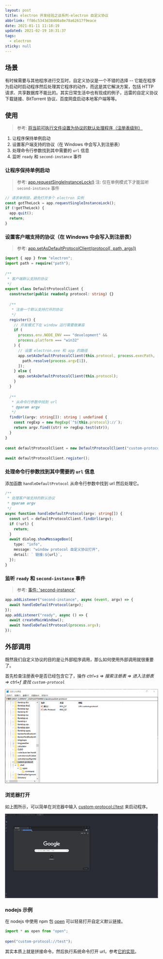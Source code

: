 ```yaml
---
layout: post
title: electron 开发经验之谈系列-electron 自定义协议
abbrlink: ff86c5343d38460a8e78a62617f9eace
date: 2021-01-11 11:18:19
updated: 2021-02-19 10:31:37
tags:
  - electron
sticky: null
---
```


## 场景

有时候需要与其他程序进行交互时，自定义协议是一个不错的选择 -- 它能在程序为启动时启动程序然后处理其它程序的动作，而这是其它解决方案，包括 HTTP 请求、共享数据库不能比的。其实日常生活中也有现成的例子，迅雷的自定义协议下载链接、BitTorrent 协议、百度网盘启动本地客户端等等。

## 使用

> 参考: [将当前可执行文件设置为协议的默认处理程序（注册表级别）](https://www.electronjs.org/docs/api/app#appsetasdefaultprotocolclientprotocol-path-args)

1.  让程序保持单例启动
1.  设置客户端支持的协议（在 Windows 中会写入到注册表）
1.  处理命令行参数找到其中需要的 `url` 信息
1.  监听 `ready` 和 `second-instance` 事件

### 让程序保持单例启动

> 参考: [app.requestSingleInstanceLock()](https://www.electronjs.org/docs/api/app#apprequestsingleinstancelock)
> 注: 仅在单例模式下才能监听 `second-instance` 事件

```ts
// 请求单例锁，避免打开多个 electron 实例
const gotTheLock = app.requestSingleInstanceLock();
if (!gotTheLock) {
  app.quit();
  return;
}
```

### 设置客户端支持的协议（在 Windows 中会写入到注册表）

> 参考: [app.setAsDefaultProtocolClient(protocol\[, path, args\])](https://www.electronjs.org/docs/api/app#appsetasdefaultprotocolclientprotocol-path-args)

```ts
import { app } from "electron";
import path = require("path");

/**
 * 客户端默认支持的协议
 */
export class DefaultProtocolClient {
  constructor(public readonly protocol: string) {}

  /**
   * 注册一个默认支持打开的协议
   */
  register() {
    // 开发模式下在 window 运行需要做兼容
    if (
      process.env.NODE_ENV === "development" &&
      process.platform === "win32"
    ) {
      // 设置 electron.exe 和 app 的路径
      app.setAsDefaultProtocolClient(this.protocol, process.execPath, [
        path.resolve(process.argv[1]),
      ]);
    } else {
      app.setAsDefaultProtocolClient(this.protocol);
    }
  }

  /**
   * 从命令行参数中找到 url
   * @param argv
   */
  findUrl(argv: string[]): string | undefined {
    const regExp = new RegExp(`^${this.protocol}://`);
    return argv.find((str) => regExp.test(str));
  }
}

const defaultProtocolClient = new DefaultProtocolClient("custom-protocol");

await defaultProtocolClient.register();
```

### 处理命令行参数找到其中需要的 `url` 信息

添加函数 `handleDefaultProtocol` 从命令行参数中找到 url 然后处理它。

```ts
/**
 * 处理客户端支持的默认协议
 * @param argv
 */
async function handleDefaultProtocol(argv: string[]) {
  const url = defaultProtocolClient.findUrl(argv);
  if (!url) {
    return;
  }
  await dialog.showMessageBox({
    type: "info",
    message: "window protocol 自定义协议打开",
    detail: ` 链接:${url}`,
  });
}
```

### 监听 `ready` 和 `second-instance` 事件

> 参考: [事件: 'second-instance'](https://www.electronjs.org/docs/api/app#%E4%BA%8B%E4%BB%B6-second-instance)

```ts
app.addListener("second-instance", async (event, argv) => {
  await handleDefaultProtocol(argv);
});
app.addListener("ready", async () => {
  await createMainWindow();
  await handleDefaultProtocol(process.argv);
});
```

## 外部调用

既然我们自定义协议的目的是让外部程序调用，那么如何使用外部调用就很重要了。

首先检查注册表中是否已经包含它了，操作 _ctrl+s => 搜索注册表 => 进入注册表 => ctrl+f 查找 `custom-protocol`_

![注册表](../resource/79c71d68b3af4760b30d9778e24876f1.png)

### 浏览器打开

如上图所示，可以简单在浏览器中输入 <custom-protocol://test> 来启动程序。

![自定义协议效果](../resource/90ebe2632f0f441c9c1c39bdecb1f5d3.gif)

### nodejs 示例

在 nodejs 中使用 npm 包 [open](https://www.npmjs.com/package/open) 可以轻易打开自定义默认链接。

```ts
import * as open from "open";

open("custom-protocol://test");
```

其实本质上就是拼接命令，然后执行系统命令打开 url，参考[它的实现](https://github.com/sindresorhus/open/blob/master/index.js)。
